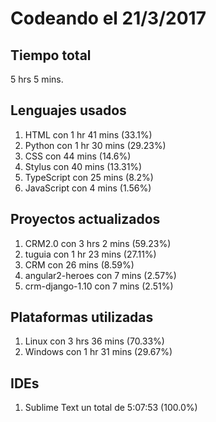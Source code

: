 # Codeando el 21/3/2017

## Tiempo total
5 hrs 5 mins.

## Lenguajes usados
1. HTML con 1 hr 41 mins (33.1%)
1. Python con 1 hr 30 mins (29.23%)
1. CSS con 44 mins (14.6%)
1. Stylus con 40 mins (13.31%)
1. TypeScript con 25 mins (8.2%)
1. JavaScript con 4 mins (1.56%)

## Proyectos actualizados
1. CRM2.0 con 3 hrs 2 mins (59.23%)
1. tuguia con 1 hr 23 mins (27.11%)
1. CRM con 26 mins (8.59%)
1. angular2-heroes con 7 mins (2.57%)
1. crm-django-1.10 con 7 mins (2.51%)

## Plataformas utilizadas
1. Linux con 3 hrs 36 mins (70.33%)
1. Windows con 1 hr 31 mins (29.67%)

## IDEs
1. Sublime Text un total de 5:07:53 (100.0%)
